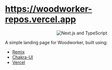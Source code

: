 # https://woodworker-repos.vercel.app

<p align="center">
  <img src="screenshot-screenshot-woodworker-repos.png" alt="Next.js and TypeScript">
</p>

A simple landing page for Woodworker, built using:

* [Remix](https://remix.run/)
* [Chakra-UI](https://chakra-ui.com/)
* [Vercel](https://vercel.com/)
